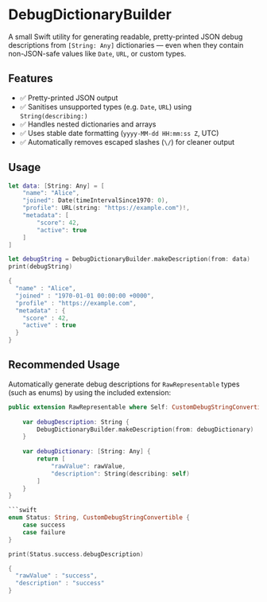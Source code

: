 # DebugDictionaryBuilder

A small Swift utility for generating readable, pretty-printed JSON debug descriptions from `[String: Any]` dictionaries — even when they contain non-JSON-safe values like `Date`, `URL`, or custom types.

## Features

- ✅ Pretty-printed JSON output
- ✅ Sanitises unsupported types (e.g. `Date`, `URL`) using `String(describing:)`
- ✅ Handles nested dictionaries and arrays
- ✅ Uses stable date formatting (`yyyy-MM-dd HH:mm:ss Z`, UTC)
- ✅ Automatically removes escaped slashes (`\/`) for cleaner output

## Usage

```swift
let data: [String: Any] = [
    "name": "Alice",
    "joined": Date(timeIntervalSince1970: 0),
    "profile": URL(string: "https://example.com")!,
    "metadata": [
        "score": 42,
        "active": true
    ]
]

let debugString = DebugDictionaryBuilder.makeDescription(from: data)
print(debugString)

{
  "name" : "Alice",
  "joined" : "1970-01-01 00:00:00 +0000",
  "profile" : "https://example.com",
  "metadata" : {
    "score" : 42,
    "active" : true
  }
}
```

## Recommended Usage

Automatically generate debug descriptions for `RawRepresentable` types (such as enums) by using the included extension:

```swift
public extension RawRepresentable where Self: CustomDebugStringConvertible {
    
    var debugDescription: String {
        DebugDictionaryBuilder.makeDescription(from: debugDictionary)
    }
    
    var debugDictionary: [String: Any] {
        return [
            "rawValue": rawValue,
            "description": String(describing: self)
        ]
    }
}

```swift
enum Status: String, CustomDebugStringConvertible {
    case success
    case failure
}

print(Status.success.debugDescription)

{
  "rawValue" : "success",
  "description" : "success"
}
```
